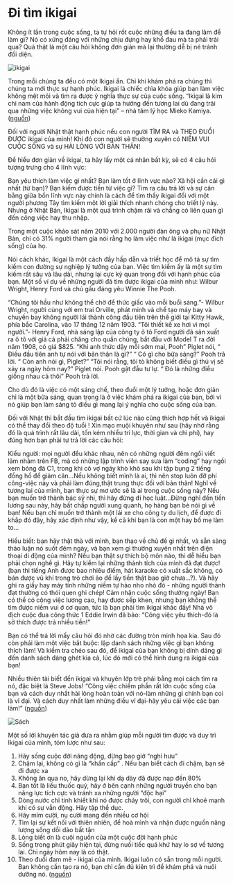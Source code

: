 # Đi tìm ikigai

Không ít lần trong cuộc sống, ta tự hỏi rốt cuộc những điều ta đang làm để làm gì? Nó có xứng đáng với những chịu đựng hay khổ đau mà ta phải trải qua? Quả thật là một câu hỏi không đơn giản mà lại thường dễ bị né tránh đối diện. 

![ikigai](https://i.imgur.com/PCyLYiP.jpg)

Trong mỗi chúng ta đều có một Ikigai ẩn. Chỉ khi khám phá ra chúng thì chúng ta mới thực sự hạnh phúc. Ikigai là chiếc chìa khóa giúp bạn làm việc không mệt mỏi và tìm ra được ý nghĩa thực sự của cuộc sống. “Ikigai là kim chỉ nam của hành động tích cực giúp ta hướng đến tương lai dù đang trải qua những việc không vui của hiện tại” – nhà tâm lý học Mieko Kamiya. ([nguồn](https://jobsgo.vn/blog/triet-ly-ikigai-cua-nguoi-nhat-di-tim-ly-do-thuc-day-moi-sang/))

Đối với người Nhật thật hạnh phúc nếu con người TÌM RA và THEO ĐUỔI ĐƯỢC ikigai của mình! Khi đó con người sẽ thường xuyên có NIỀM VUI CUỘC SỐNG và sự HÀI LÒNG VỚI BẢN THÂN! 

Để hiểu đơn giản về ikigai, ta hãy lấy một cá nhân bất kỳ, sẽ có 4 câu hỏi tượng trưng cho 4 lĩnh vực: 

 Bạn yêu thích làm việc gì nhất? 
 Bạn làm tốt ở lĩnh vực nào? 
 Xã hội cần cái gì nhất (từ bạn)? 
 Bạn kiếm được tiền từ việc gì?
Tìm ra câu trả lời và sự cân bằng giữa bốn lĩnh vực này chính là cách để tìm thấy ikigai đối với một người phương Tây tìm kiếm một lời giải thích nhanh chóng cho triết lý này. Nhưng ở Nhật Bản, Ikigai là một quá trình chậm rãi và chẳng có liên quan gì đến công việc hay thu nhập.  


Trong một cuộc khảo sát năm 2010 với 2.000 người đàn ông và phụ nữ Nhật Bản, chỉ có 31% người tham gia nói rằng họ làm việc như là ikigai (mục đích sống) của họ. 

Nói cách khác, Ikigai là một cách đầy hấp dẫn và triết học để mô tả sự tìm kiếm con đường sự nghiệp lý tưởng của bạn. Việc tìm kiếm ấy là một sự tìm kiếm rất sâu và lâu dài, nhưng lại cực kỳ quan trọng đối với hạnh phúc của bạn. Một số ví dụ về những người đã tìm được ikigai của mình như: Wilbur Wright, Henry Ford và chú gấu đáng yêu Winnie The Pooh.

“Chúng tôi hầu như không thể chờ để thức giấc vào mỗi buổi sáng.”- Wilbur Wright, người cùng với em trai Orville, phát minh và chế tạo máy bay và chuyến bay không người lái thành công đầu tiên trên thế giới tại Kitty Hawk, phía bắc  Carolina, vào 17 tháng 12 năm 1903. 
“Tôi thiết kế xe hơi vì mọi người.”- Henry Ford, nhà sáng lập của công ty ô tô Ford người đã sản xuất ra ô tô với giá cả phải chăng cho quần chúng, bắt đầu với Model T ra đời năm 1908, có giá $825. 
“Khi anh thức dậy mỗi sớm mai, Pooh” Piglet nói, “ Điều đầu tiên anh tự nói với bản thân là gì?” “ Có gì cho bữa sáng?” Pooh trả lời. “ Còn anh nói gì, Piglet?” “Tôi nói rằng, tôi tò không biết điều gì thú vị sẽ xảy ra ngày hôm nay?” Piglet nói. Pooh gật đầu tư lự. “ Đó là những điều giống nhau cả thôi” Pooh trả lời.

Cho dù đó là việc có một sáng chế, theo đuổi một lý tưởng, hoặc đơn giản chỉ là một bữa sáng, quan trọng là ở việc khám phá ra ikigai của bạn, bởi vì nó giúp bạn làm sáng tỏ điều gì mang lại ý nghĩa cho cuộc sống của bạn.

Đối với Nhật thì bắt đầu tìm ikigai bất cứ lúc nào cũng thích hợp hết và ikigai có thể thay đổi theo độ tuổi ! Xin mạo muội khuyên như sau (hãy nhớ rằng đó là quá trình rất lâu dài, tốn kém nhiều trí lực, thời gian và chi phí), hay đúng hơn bạn phải tự trả lời các câu hỏi:

Kiểu người: mọi người đều khác nhau, nên có những người đêm ngồi viết lảm nhảm trên FB, mà có những lập trình viên say sưa làm “coding” hay ngồi xem bóng đá C1, trong khi cô vợ ngáy khò khò sau khi tập bụng 2 tiếng đồng hồ để giảm cân…Nếu không biết mình là ai, thì nên stop luôn đỡ phí công-việc này và phải làm đúng,thật trung thực đối với bản thân! 
Nghĩ về tương lai của mình, bạn thực sự mơ ước sẽ là ai trong cuộc sống này? Nếu bạn muốn trở thành bác sỹ nhi, thì hãy đừng đi học luật…Đừng nghĩ đến tiền lương sau này, hãy bất chấp người xung quanh, họ hàng bạn bè nói gì về bạn! Nếu bạn chỉ muốn trở thành một lái xe cho công ty du lịch, để được đi khắp đó đây, hãy xác định như vậy, kể cả khi bạn là con một hay bố mẹ làm to…

Hiểu biết: bạn hãy thật thà với mình, bạn thạo về chủ đề gì nhất, và sẵn sàng thảo luận nó suốt đêm ngày, và bạn xem gì thường xuyên nhất trên điện thoại di động của mình? Nếu bạn thật sự thích bộ môn nào, thì dễ hiểu bạn phải chọn nghề gì. 
Hãy tự kiểm lại những thành tích của mình đã đạt được! (bạn thi tiếng Anh được bao nhiêu điểm, hát karaoke có xuất sắc không, có bán được vũ khí trong trò chơi ảo để lấy tiền thật bao giờ chưa…?). Và hãy ghi ra giấy hay máy tính những niềm tự hào nho nhỏ đó - những người thành đạt thường có thói quen ghi chép! 
Cảm nhận cuộc sống thường ngày! Bạn có thể có công việc lương cao, hay được sếp khen, nhưng bạn không thể tìm được niềm vui ở cơ quan, tức là bạn phải tìm ikigai khác đấy! Nhà vô địch cuộc đua công thức 1 Eddie Irwin đã bảo: “Công việc yêu thích-đó là sở thích được trả nhiều tiền!”

Bạn có thể trả lời mấy câu hỏi đó nhờ các đường tròn minh họa kia. Sau đó còn phải làm một việc bắt buộc: lập danh sách những việc gì bạn không thích làm! Và kiểm tra chéo sau đó, để ikigai của bạn không bị dính dáng gì đến danh sách đáng ghét kia cả, lúc đó mới có thể hình dung ra ikigai của bạn! 

Nhiều thiên tài biết đến ikigai và khuyên lớp trẻ phải bằng mọi cách tìm ra nó, đặc biệt là Steve Jobs! “Công việc chiếm phần rất lớn cuộc sống của bạn và cách duy nhất hài lòng hoàn toàn với nó-làm những gì chính bạn coi là vĩ đại. Và cách duy nhất làm những điều vĩ đại-hãy yêu cái việc các bạn làm!" ([nguồn](https://www.ohay.tv/view/hot-trend-ikigai-la-gi-tai-sao-nguoi-nhat-dung-ikigai-de-hanh-phuc-va-truong-tho-hon/59ba23086d))


![Sách](https://i.imgur.com/xrJn84s.jpg)

Một số lời khuyên tác giả  đưa ra nhằm giúp mỗi người tìm được và duy trì Ikigai của mình, tóm lược như sau:
1. Hãy sống cuộc đời năng động, đừng bao giờ “nghỉ hưu”
2. Chậm lại, không có gì là “khẩn cấp” . Nếu bạn biết cách đi chậm, bạn sẽ đi được xa
3. Không ăn qua no, hãy dừng lại khi dạ dày đã được nạp đến 80%
4. Bạn tốt là liều thuốc quý, hãy ở bên cạnh những người truyền cho bạn năng lực tích cực và tránh xa những người “độc hại”
5. Dòng nước chỉ tinh khiết khi nó được chảy trôi, con người chỉ khoẻ mạnh khi có sự vẫn động. Hãy tập thể dục.
6. Hãy mỉm cười, nụ cười mang đến nhiều cơ hội
7. Tìm lại sự kết nối với thiên nhiên, để hoà mình và nhận được nguồn năng lượng sống dồi dào bất tận
8. Lòng biết ơn là cuội nguồn của một cuộc đời hạnh phúc
9. Sống trong phút giây hiện tại, đừng nuối tiếc quá khứ hay lo sợ về tương lai. Chỉ ngày hôm nay là có thật.
10. Theo đuổi đam mê - ikigai của mình. Ikigai luôn có sẵn trong mỗi người. Bạn không cần tạo ra nó, bạn chỉ cần đủ kiên trì để khám phá và nuôi dưỡng nó. ([nguồn](https://www.facebook.com/photo.php?fbid=2532918043693719&set=p.2532918043693719&type=1&theater))
